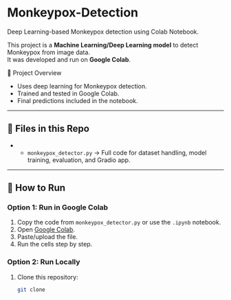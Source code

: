 # Monkeypox-Detection

Deep Learning-based Monkeypox detection using Colab Notebook.

This project is a **Machine Learning/Deep Learning model** to detect Monkeypox from image data.  
It was developed and run on **Google Colab**.

📌 Project Overview
- Uses deep learning for Monkeypox detection.
- Trained and tested in Google Colab.
- Final predictions included in the notebook.

---

## 📂 Files in this Repo
- - `monkeypox_detector.py` → Full code for dataset handling, model training, evaluation, and Gradio app.

---
## 🚀 How to Run
### Option 1: Run in Google Colab
1. Copy the code from `monkeypox_detector.py` or use the `.ipynb` notebook.
2. Open [Google Colab](https://colab.research.google.com/).
3. Paste/upload the file.
4. Run the cells step by step.

### Option 2: Run Locally
1. Clone this repository:
   ```bash
   git clone 

